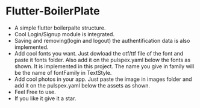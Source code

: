 # Flutter-BoilerPlate
- A simple flutter boilerpalte structure.
- Cool Login/Signup module is integrated.
- Saving and removing(login and logout) the authentification data is also implemented.
- Add cool fonts you want. Just dowload the otf/ttf file of the font and paste it fonts folder. Also add it on the pulspex.yaml below the fonts as shown. It is implemented in this   project. The name you give in family will be the name of fontFamily in TextStyle.  
- Add cool photos in your app. Just paste the image in images folder and add it on the pulspex.yaml below the assets as shown.
- Feel Free to use.
- If you like it give it a star.
